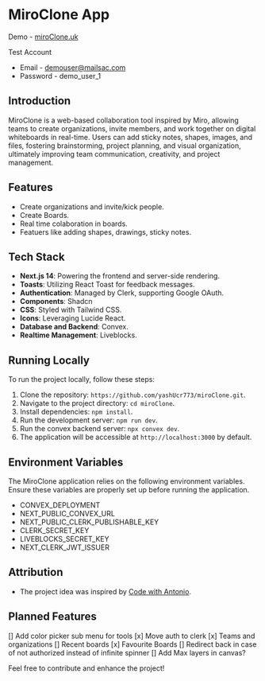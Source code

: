 # MiroClone App

Demo - [miroClone.uk](https://miroclone.uk/)

Test Account
- Email - demouser@mailsac.com
- Password - demo_user_1

## Introduction
MiroClone is a web-based collaboration tool inspired by Miro, allowing teams to create organizations, invite members, and work together on digital whiteboards in real-time. Users can add sticky notes, shapes, images, and files, fostering brainstorming, project planning, and visual organization, ultimately improving team communication, creativity, and project management.

## Features
- Create organizations and invite/kick people.
- Create Boards.
- Real time colaboration in boards.
- Featuers like adding shapes, drawings, sticky notes.

## Tech Stack

- **Next.js 14**: Powering the frontend and server-side rendering.
- **Toasts**: Utilizing React Toast for feedback messages.
- **Authentication**: Managed by Clerk, supporting Google OAuth.
- **Components**: Shadcn
- **CSS**: Styled with Tailwind CSS.
- **Icons**: Leveraging Lucide React.
- **Database and Backend**: Convex.
- **Realtime Management**: Liveblocks.

## Running Locally

To run the project locally, follow these steps:

1. Clone the repository: `https://github.com/yashUcr773/miroClone.git`.
2. Navigate to the project directory: `cd miroClone`.
3. Install dependencies: `npm install`.
4. Run the development server: `npm run dev`.
5. Run the convex backend server: `npx convex dev`.
5. The application will be accessible at `http://localhost:3000` by default.

## Environment Variables

The MiroClone application relies on the following environment variables. Ensure these variables are properly set up before running the application.

- CONVEX_DEPLOYMENT
- NEXT_PUBLIC_CONVEX_URL
- NEXT_PUBLIC_CLERK_PUBLISHABLE_KEY
- CLERK_SECRET_KEY
- LIVEBLOCKS_SECRET_KEY
- NEXT_CLERK_JWT_ISSUER


## Attribution

- The project idea was inspired by [Code with Antonio](https://www.youtube.com/watch?v=ADJKbuayubE).

## Planned Features

[] Add color picker sub menu for tools
[x] Move auth to clerk
[x] Teams and organizations
[] Recent boards
[x] Favourite Boards
[] Redirect back in case of not authorized instead of infinite spinner
[] Add Max layers in canvas?


Feel free to contribute and enhance the project!
